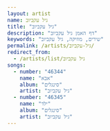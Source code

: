 ```yaml
---
layout: artist
name: גיל עקביוב
title: "גיל עקביוב"
description: "דף האמן גיל עקביוב"
keywords: "שירים, מוזיקה, גיל עקביוב"
permalink: /artists/גיל-עקביוב/
redirect_from:
  - /artists/list/גיל עקביוב
songs:
  - number: "46344"
    name: "אבא"
    album: "סינגלים"
    artist: "גיל עקביוב"
  - number: "46345"
    name: "ילד"
    album: "סינגלים"
    artist: "גיל עקביוב"
---
```

